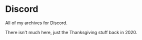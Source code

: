 # Discord
All of my archives for Discord.

There isn't much here, just the Thanksgiving stuff back in 2020.
